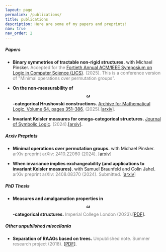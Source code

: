 ```yaml
---
layout: page
permalink: /publications/
title: publications
description: Here are some of my papers and preprints!
nav: true
nav_order: 2
---
```

##### **Papers**
* **Binary symmetries of tractable non-rigid structures.** with Michael Pinsker.
  <span style="color:gray"> Accepted for the [Fortieth Annual ACM/IEEE Symposium on Logic in Computer Science (LICS)](https://lics.siglog.org/lics25/accepted.php). (2025).
  This is a conference version of "Minimal operations over permutation groups". 

* **On the non-measurability of $$\omega$$-categorical Hrushovski constructions.** <span style="color:gray">
 [Archive for Mathematical Logic. Volume 64, pages 351–386](https://link.springer.com/article/10.1007/s00153-024-00943-4), (2025).[[arxiv](https://arxiv.org/abs/2208.06323)].

* **Invariant Keisler measures for omega-categorical structures.** <span style="color:gray">
  [Journal of Symbolic Logic](https://www.cambridge.org/core/journals/journal-of-symbolic-logic/article/invariant-keisler-measures-for-categorical-structures/DA697368ABBD00DC1CFB6C64CADCFB6B?utm_campaign=shareaholic&utm_medium=copy_link&utm_source=bookmark). (2024).</span>[[arxiv](https://arxiv.org/abs/2211.14628)].


##### **Arxiv Preprints**
* **Minimal operations over permutation groups.** with Michael Pinsker.
  <span style="color:gray"> arXiv preprint arXiv: 2410.22060  (2024). [[arxiv](https://arxiv.org/abs/2410.22060)] </span>

* **When invariance implies exchangeability (and applications to invariant Keisler measures).** with Samuel Braunfeld and Colin Jahel.
  <span style="color:gray"> arXiv preprint arXiv: 2408.08370 (2024). Submitted. [[arxiv](https://arxiv.org/abs/2408.08370)] </span>

##### **PhD Thesis**
* **Measures and amalgamation properties in $$\omega$$-categorical structures.**
  <span style="color:gray"> Imperial College London (2023).</span>[[PDF](https://spiral.imperial.ac.uk/handle/10044/1/106470)].

##### **Other unpublished miscellania**
* **Separation of RAAGs based on trees.** <span style="color:gray"> Unpublished note. Summer research project (2018). </span>[[PDF](http://paolomarimon.github.io/assets/pdf/Separation_of_RAAGS.pdf)].



